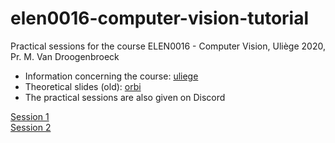 # elen0016-computer-vision-tutorial

Practical sessions for the course ELEN0016 - Computer Vision, Uliège 2020, Pr. M. Van Droogenbroeck

- Information concerning the course: [uliege](https://www.programmes.uliege.be/cocoon/20202021/cours/ELEN0016-2.html)  
- Theoretical slides (old): [orbi](https://orbi.uliege.be/handle/2268/184667)  
- The practical sessions are also given on Discord

[Session 1](https://github.com/rvandeghen/elen0016-computer-vision-tp/tree/master/notebooks/cv_tp1.ipynb)  
[Session 2](https://github.com/rvandeghen/elen0016-computer-vision-tp/tree/master/notebooks/cv_tp2.ipynb)
